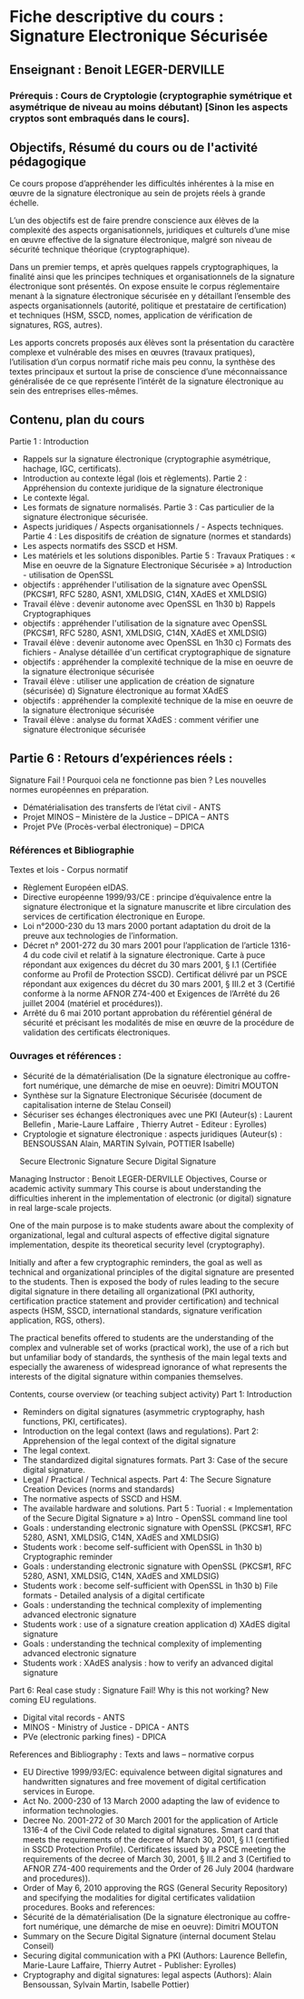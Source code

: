 # Fiche descriptive du cours : Signature Electronique Sécurisée
## Enseignant : Benoit LEGER-DERVILLE

### Prérequis : Cours de Cryptologie (cryptographie symétrique et asymétrique de niveau au moins débutant) [Sinon les aspects cryptos sont embraqués dans le cours].

## Objectifs, Résumé du cours ou de l'activité pédagogique
Ce cours propose d’appréhender les difficultés inhérentes à la mise en œuvre de la signature électronique au sein de projets réels à grande échelle.

L’un des objectifs est de faire prendre conscience aux élèves de la complexité des aspects organisationnels, juridiques et culturels d’une mise en œuvre effective de la signature électronique, malgré son niveau de sécurité technique théorique (cryptographique).

Dans un premier temps, et après quelques rappels cryptographiques, la finalité ainsi que les principes techniques et organisationnels de la signature électronique sont présentés. On expose ensuite le corpus réglementaire menant à la signature électronique sécurisée en y détaillant l’ensemble des aspects organisationnels (autorité, politique et prestataire de certification) et techniques (HSM, SSCD, nomes, application de vérification de signatures, RGS, autres).

Les apports concrets proposés aux élèves sont la présentation du caractère complexe et vulnérable des mises en œuvres (travaux pratiques), l’utilisation d’un corpus normatif riche mais peu connu, la synthèse des textes principaux et surtout la prise de conscience d’une méconnaissance généralisée de ce que représente l’intérêt de la signature électronique au sein des entreprises elles-mêmes.

## Contenu, plan du cours
Partie 1 : Introduction
- Rappels sur la signature électronique (cryptographie asymétrique, hachage, IGC, certificats).
- Introduction au contexte légal (lois et règlements).
Partie 2 : Appréhension du contexte juridique de la signature électronique
- Le contexte légal.
- Les formats de signature normalisés.
Partie 3 : Cas particulier de la signature électronique sécurisée.
- Aspects juridiques / Aspects organisationnels / - Aspects techniques.
Partie 4 : Les dispositifs de création de signature (normes et standards)
- Les aspects normatifs des SSCD et HSM.
- Les matériels et les solutions disponibles.
Partie 5 : Travaux Pratiques : « Mise en oeuvre de la Signature Electronique Sécurisée »
a) Introduction - utilisation de OpenSSL
-  objectifs : appréhender l'utilisation de la signature avec OpenSSL
(PKCS#1, RFC 5280, ASN1, XMLDSIG, C14N, XAdES et XMLDSIG)
-  Travail élève : devenir autonome avec OpenSSL en 1h30
b) Rappels Cryptographiques
-  objectifs : appréhender l'utilisation de la signature avec OpenSSL
(PKCS#1, RFC 5280, ASN1, XMLDSIG, C14N, XAdES et XMLDSIG)
-  Travail élève : devenir autonome avec OpenSSL en 1h30
c) Formats des fichiers - Analyse détaillée d'un certificat cryptographique de signature
- objectifs : appréhender la complexité technique de la mise en oeuvre de la signature électronique sécurisée
-  Travail élève : utiliser une application de création de signature (sécurisée)
d) Signature électronique au format XAdES
- objectifs : appréhender la complexité technique de la mise en oeuvre de la signature électronique sécurisée
-  Travail élève : analyse du format XAdES : comment vérifier une signature électronique sécurisée

## Partie 6 : Retours d’expériences réels :
Signature Fail ! Pourquoi cela ne fonctionne pas bien ? Les nouvelles normes européennes en préparation.
- Dématérialisation des transferts de l’état civil - ANTS
- Projet MINOS – Ministère de la Justice – DPICA – ANTS
- Projet PVe (Procès-verbal électronique) – DPICA

### Références et Bibliographie
Textes et lois - Corpus normatif
- Règlement Européen eIDAS.
- Directive européenne 1999/93/CE : principe d’équivalence entre la signature électronique et la signature manuscrite et libre circulation des services de certification électronique en Europe.
- Loi n°2000-230 du 13 mars 2000 portant adaptation du droit de la preuve aux technologies de l’information.
- Décret n° 2001-272 du 30 mars 2001 pour l’application de l’article 1316-4 du code civil et relatif à la signature électronique. Carte à puce répondant aux exigences du décret du 30 mars 2001, § I.1 (Certifiée conforme au Profil de Protection SSCD). Certificat délivré par un PSCE répondant aux exigences du décret du 30 mars 2001, § III.2 et 3 (Certifié conforme à la norme AFNOR Z74-400 et Exigences de l’Arrêté du 26 juillet 2004 (matériel et procédures)).
- Arrêté du 6 mai 2010 portant approbation du référentiel général de sécurité et précisant les modalités de mise en œuvre de la procédure de validation des certificats électroniques.

### Ouvrages et références :
- Sécurité de la dématérialisation (De la signature électronique au coffre-fort numérique, une démarche de mise en oeuvre): Dimitri MOUTON
- Synthèse sur la Signature Electronique Sécurisée (document de capitalisation interne de Stelau Conseil)
- Sécuriser ses échanges électroniques avec une PKI (Auteur(s) : Laurent Bellefin , Marie-Laure Laffaire , Thierry Autret - Editeur : Eyrolles)
- Cryptologie et signature électronique : aspects juridiques (Auteur(s) : BENSOUSSAN Alain, MARTIN Sylvain, POTTIER Isabelle)


 
Secure Electronic Signature 
Secure Digital Signature 

Managing Instructor :	 Benoit LEGER-DERVILLE 
Objectives, Course or academic activity summary
This course is about understanding the difficulties inherent in the implementation of electronic (or digital) signature in real large-scale projects.

One of the main purpose is to make students aware about the complexity of organizational, legal and cultural aspects of effective digital signature implementation, despite its theoretical security level (cryptography).

Initially and after a few cryptographic reminders, the goal as well as technical and organizational principles of the digital signature are presented to the students. Then is exposed the body of rules leading to the secure digital signature in there detailing all organizational (PKI authority, certification practice statement and provider certification) and technical aspects (HSM, SSCD, international standards, signature verification application, RGS, others).

The practical benefits offered to students are the understanding of the complex and vulnerable set of works (practical work), the use of a rich but but unfamiliar body of standards, the synthesis of the main legal texts and especially the awareness of widespread ignorance of what represents the interests of the digital signature within companies themselves.

Contents, course overview (or teaching subject activity)
Part 1: Introduction
- Reminders on digital signatures (asymmetric cryptography, hash functions, PKI, certificates).
- Introduction on the legal context (laws and regulations).
Part 2: Apprehension of the legal context of the digital signature
- The legal context.
- The standardized digital signatures formats.
Part 3: Case of the secure digital signature.
- Legal / Practical / Technical aspects.
Part 4: The Secure Signature Creation Devices (norms and standards)
- The normative aspects of SSCD and HSM.
- The available hardware and solutions.
Part 5 : Tuorial : « Implementation of the Secure Digital Signature »
a) Intro - OpenSSL command line tool
-  Goals : understanding electronic signature with OpenSSL 
(PKCS#1, RFC 5280, ASN1, XMLDSIG, C14N, XAdES and XMLDSIG)
-  Students work : become self-sufficient with OpenSSL in 1h30
b) Cryptographic reminder
-  Goals : understanding electronic signature with OpenSSL 
(PKCS#1, RFC 5280, ASN1, XMLDSIG, C14N, XAdES and XMLDSIG)
-  Students work : become self-sufficient with OpenSSL in 1h30
b) File formats - Detailed analysis of a digital certificate
- Goals : understanding the technical complexity of implementing advanced electronic signature
-  Students work : use of a signature creation application
d) XAdES digital signature
- Goals : understanding the technical complexity of implementing advanced electronic signature
- Students work : XAdES analysis : how to verify an advanced digital signature

Part 6: Real case study :
Signature Fail! Why is this not working? New coming EU regulations.
- Digital vital records - ANTS
- MINOS - Ministry of Justice - DPICA - ANTS
- PVe (electronic parking fines) - DPICA

References and Bibliography :
Texts and laws – normative corpus
- EU Directive 1999/93/EC: equivalence between digital signatures and handwritten signatures and free movement of digital certification services in Europe.
- Act No. 2000-230 of 13 March 2000 adapting the law of evidence to information technologies.
- Decree No. 2001-272 of 30 March 2001 for the application of Article 1316-4 of the Civil Code related to digital signatures. Smart card that meets the requirements of the decree of March 30, 2001, § I.1 (certified in SSCD Protection Profile). Certificates issued by a PSCE meeting the requirements of the decree of March 30, 2001, § III.2 and 3 (Certified to AFNOR Z74-400 requirements and the Order of 26 July 2004 (hardware and procedures)).
- Order of May 6, 2010 approving the RGS (General Security Repository) and specifying the modalities for digital certificates validatiion procedures.
Books and references:
- Sécurité de la dématérialisation (De la signature électronique au coffre-fort numérique, une démarche de mise en oeuvre): Dimitri MOUTON
- Summary on the Secure Digital Signature (internal document Stelau Conseil)
- Securing digital communication with a PKI (Authors: Laurence Bellefin, Marie-Laure Laffaire, Thierry Autret - Publisher: Eyrolles)
- Cryptography and digital signatures: legal aspects (Authors): Alain Bensoussan, Sylvain Martin, Isabelle Pottier)


